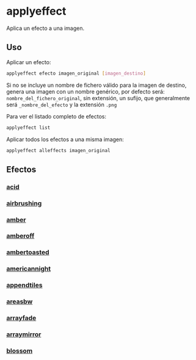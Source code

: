 # applyeffect

Aplica un efecto a una imagen.

## Uso

Aplicar un efecto:

``` sh
applyeffect efecto imagen_original [imagen_destino]
```

Si no se incluye un nombre de fichero válido para la imagen de destino, genera una imagen con un nombre genérico, por defecto será: `nombre_del_fichero_original`, sin extensión, un sufijo, que generalmente será `_nombre_del_efecto` y la extensión `.png`


Para ver el listado completo de efectos:

``` sh
applyeffect list
```

Aplicar todos los efectos a una misma imagen:

``` sh
applyeffect alleffects imagen_original
```


## Efectos

### [acid](./applyeffect/acid.md)
### [airbrushing](./applyeffect/airbrushing.md)
### [amber](./applyeffect/amber.md)
### [amberoff](./applyeffect/amberoff.md)
### [ambertoasted](./applyeffect/ambertoasted.md)
### [americannight](./applyeffect/americannight.md)
### [appendtiles](./applyeffect/appendtiles.md)
### [areasbw](./applyeffect/areasbw.md)
### [arrayfade](./applyeffect/arrayfade.md)
### [arraymirror](./applyeffect/arraymirror.md)
### [blossom](./applyeffect/blossom.md)
